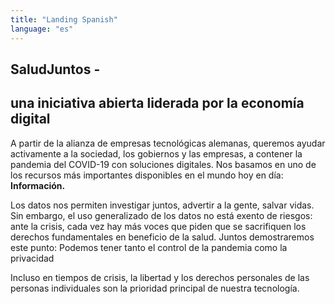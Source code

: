 ```yaml
---
title: "Landing Spanish"
language: "es"
---
```


## SaludJuntos -

## una iniciativa abierta liderada por la economía digital

A partir de la alianza de empresas tecnológicas alemanas, queremos ayudar activamente a la sociedad, los gobiernos y las empresas, a contener la pandemia del COVID-19 con soluciones digitales. Nos basamos en uno de los recursos más importantes disponibles en el mundo hoy en día: **Información.**

Los datos nos permiten investigar juntos, advertir a la gente, salvar vidas. Sin embargo, el uso generalizado de los datos no está exento de riesgos: ante la crisis, cada vez hay más voces que piden que se sacrifiquen los derechos fundamentales en beneficio de la salud. Juntos demostraremos este punto: Podemos tener tanto el control de la pandemia como la privacidad

Incluso en tiempos de crisis, la libertad y los derechos personales de las personas individuales son la prioridad principal de nuestra tecnología.
